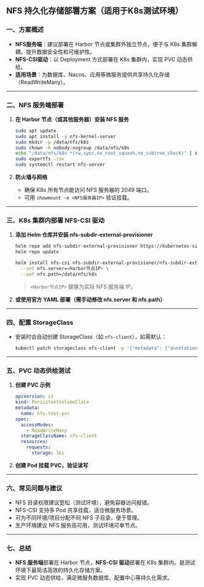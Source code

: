 ## NFS 持久化存储部署方案（适用于K8s测试环境）

### 一、方案概述

- **NFS服务端**：建议部署在 Harbor 节点或集群外独立节点，便于与 K8s 集群解耦，提升数据安全性和可维护性。
- **NFS-CSI驱动**：以 Deployment 方式部署在 K8s 集群内，实现 PVC 动态供给。
- **适用场景**：为数据库、Nacos、应用等微服务提供共享持久化存储（ReadWriteMany）。

---

### 二、NFS 服务端部署

1. **在 Harbor 节点（或其他服务器）安装 NFS 服务**

    ```bash
    sudo apt update
    sudo apt install -y nfs-kernel-server
    sudo mkdir -p /data/nfs/k8s
    sudo chown -R nobody:nogroup /data/nfs/k8s
    echo "/data/nfs/k8s *(rw,sync,no_root_squash,no_subtree_check)" | sudo tee -a /etc/exports
    sudo exportfs -rav
    sudo systemctl restart nfs-server
    ```

2. **防火墙与网络**
   - 确保 K8s 所有节点能访问 NFS 服务器的 2049 端口。
   - 可用 `showmount -e <NFS服务器IP>` 验证挂载。

---

### 三、K8s 集群内部署 NFS-CSI 驱动

1. **添加 Helm 仓库并安装 nfs-subdir-external-provisioner**

    ```bash
    helm repo add nfs-subdir-external-provisioner https://kubernetes-sigs.github.io/nfs-subdir-external-provisioner/
    helm repo update

    helm install nfs-csi nfs-subdir-external-provisioner/nfs-subdir-external-provisioner \
      --set nfs.server=<Harbor节点IP> \
      --set nfs.path=/data/nfs/k8s
    ```

    > `<Harbor节点IP>` 替换为实际 NFS 服务端 IP。

2. **或使用官方 YAML 部署（需手动修改 nfs.server 和 nfs.path）**

---

### 四、配置 StorageClass

- 安装时会自动创建 StorageClass（如 `nfs-client`），如需默认：

    ```bash
    kubectl patch storageclass nfs-client -p '{"metadata": {"annotations":{"storageclass.kubernetes.io/is-default-class":"true"}}}'
    ```

---

### 五、PVC 动态供给测试

1. **创建 PVC 示例**

    ```yaml
    apiVersion: v1
    kind: PersistentVolumeClaim
    metadata:
      name: nfs-test-pvc
    spec:
      accessModes:
        - ReadWriteMany
      storageClassName: nfs-client
      resources:
        requests:
          storage: 1Gi
    ```

2. **创建 Pod 挂载 PVC，验证读写**

---

### 六、常见问题与建议

- NFS 目录权限建议宽松（测试环境），避免容器访问报错。
- NFS-CSI 支持多 Pod 共享挂载，适合微服务场景。
- 可为不同环境/项目分配不同 NFS 子目录，便于管理。
- 生产环境建议 NFS 服务高可用，测试环境可单节点。

---

### 七、总结

- **NFS 服务端**部署在 Harbor 节点，**NFS-CSI 驱动**部署在 K8s 集群内，是测试环境下最简洁高效的持久化存储方案。
- 实现 PVC 动态供给，满足微服务数据库、配置中心等持久化需求。
